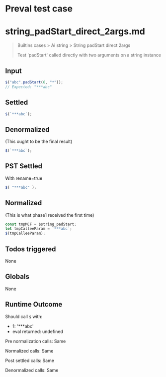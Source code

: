 # Preval test case

# string_padStart_direct_2args.md

> Builtins cases > Ai string > String padStart direct 2args
>
> Test 'padStart' called directly with two arguments on a string instance

## Input

`````js filename=intro
$("abc".padStart(6, "*"));
// Expected: "***abc"
`````


## Settled


`````js filename=intro
$(`***abc`);
`````


## Denormalized
(This ought to be the final result)

`````js filename=intro
$(`***abc`);
`````


## PST Settled
With rename=true

`````js filename=intro
$( "***abc" );
`````


## Normalized
(This is what phase1 received the first time)

`````js filename=intro
const tmpMCF = $string_padStart;
let tmpCalleeParam = `***abc`;
$(tmpCalleeParam);
`````


## Todos triggered


None


## Globals


None


## Runtime Outcome


Should call `$` with:
 - 1: '***abc'
 - eval returned: undefined

Pre normalization calls: Same

Normalized calls: Same

Post settled calls: Same

Denormalized calls: Same
